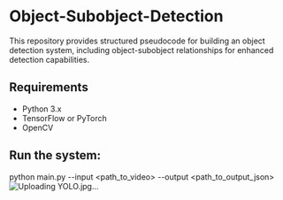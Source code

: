 # Object-Subobject-Detection
This repository provides structured pseudocode for building an object detection system, including object-subobject relationships for enhanced detection capabilities.

## Requirements
- Python 3.x
- TensorFlow or PyTorch
- OpenCV

## Run the system:
python main.py --input <path_to_video> --output <path_to_output_json>
![Uploading YOLO.jpg…]()
